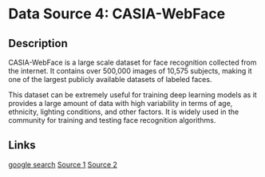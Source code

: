 # Data Source 4: CASIA-WebFace

## Description
CASIA-WebFace is a large scale dataset for face recognition collected from the internet. It contains over 500,000 images of 10,575 subjects, making it one of the largest publicly available datasets of labeled faces.

This dataset can be extremely useful for training deep learning models as it provides a large amount of data with high variability in terms of age, ethnicity, lighting conditions, and other factors. It is widely used in the community for training and testing face recognition algorithms.

## Links
[google search](https://www.google.com/search?client=safari&rls=en&q=CASIA-WebFace&ie=UTF-8&oe=UTF-8)
[Source 1](https://paperswithcode.com/dataset/casia-webface)
[Source 2](https://mldta.com/dataset/casia-webface/)